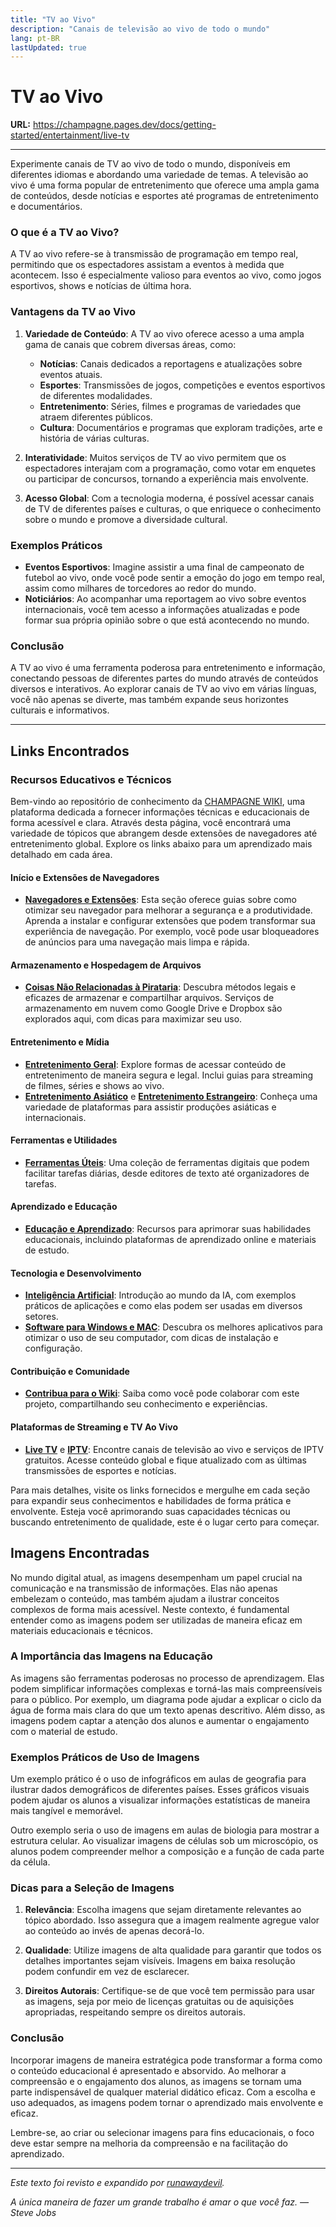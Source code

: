 ```yaml
---
title: "TV ao Vivo"
description: "Canais de televisão ao vivo de todo o mundo"
lang: pt-BR
lastUpdated: true
---
```


# TV ao Vivo

**URL:** https://champagne.pages.dev/docs/getting-started/entertainment/live-tv

---

Experimente canais de TV ao vivo de todo o mundo, disponíveis em diferentes idiomas e abordando uma variedade de temas. A televisão ao vivo é uma forma popular de entretenimento que oferece uma ampla gama de conteúdos, desde notícias e esportes até programas de entretenimento e documentários. 

### O que é a TV ao Vivo?

A TV ao vivo refere-se à transmissão de programação em tempo real, permitindo que os espectadores assistam a eventos à medida que acontecem. Isso é especialmente valioso para eventos ao vivo, como jogos esportivos, shows e notícias de última hora. 

### Vantagens da TV ao Vivo

1. **Variedade de Conteúdo**: A TV ao vivo oferece acesso a uma ampla gama de canais que cobrem diversas áreas, como:
   - **Notícias**: Canais dedicados a reportagens e atualizações sobre eventos atuais.
   - **Esportes**: Transmissões de jogos, competições e eventos esportivos de diferentes modalidades.
   - **Entretenimento**: Séries, filmes e programas de variedades que atraem diferentes públicos.
   - **Cultura**: Documentários e programas que exploram tradições, arte e história de várias culturas.

2. **Interatividade**: Muitos serviços de TV ao vivo permitem que os espectadores interajam com a programação, como votar em enquetes ou participar de concursos, tornando a experiência mais envolvente.

3. **Acesso Global**: Com a tecnologia moderna, é possível acessar canais de TV de diferentes países e culturas, o que enriquece o conhecimento sobre o mundo e promove a diversidade cultural.

### Exemplos Práticos

- **Eventos Esportivos**: Imagine assistir a uma final de campeonato de futebol ao vivo, onde você pode sentir a emoção do jogo em tempo real, assim como milhares de torcedores ao redor do mundo.
- **Noticiários**: Ao acompanhar uma reportagem ao vivo sobre eventos internacionais, você tem acesso a informações atualizadas e pode formar sua própria opinião sobre o que está acontecendo no mundo.

### Conclusão

A TV ao vivo é uma ferramenta poderosa para entretenimento e informação, conectando pessoas de diferentes partes do mundo através de conteúdos diversos e interativos. Ao explorar canais de TV ao vivo em várias línguas, você não apenas se diverte, mas também expande seus horizontes culturais e informativos.

---

## Links Encontrados

### Recursos Educativos e Técnicos

Bem-vindo ao repositório de conhecimento da [CHAMPAGNE WIKI](https://champagne.pages.dev/), uma plataforma dedicada a fornecer informações técnicas e educacionais de forma acessível e clara. Através desta página, você encontrará uma variedade de tópicos que abrangem desde extensões de navegadores até entretenimento global. Explore os links abaixo para um aprendizado mais detalhado em cada área.

#### Início e Extensões de Navegadores
- **[Navegadores e Extensões](https://champagne.pages.dev/docs/getting-started/browsers-extensions)**: Esta seção oferece guias sobre como otimizar seu navegador para melhorar a segurança e a produtividade. Aprenda a instalar e configurar extensões que podem transformar sua experiência de navegação. Por exemplo, você pode usar bloqueadores de anúncios para uma navegação mais limpa e rápida.

#### Armazenamento e Hospedagem de Arquivos
- **[Coisas Não Relacionadas à Pirataria](https://champagne.pages.dev/docs/getting-started/non-piracy-stuff/file-hosting-storage)**: Descubra métodos legais e eficazes de armazenar e compartilhar arquivos. Serviços de armazenamento em nuvem como Google Drive e Dropbox são explorados aqui, com dicas para maximizar seu uso.

#### Entretenimento e Mídia
- **[Entretenimento Geral](https://champagne.pages.dev/docs/getting-started/entertainment/general)**: Explore formas de acessar conteúdo de entretenimento de maneira segura e legal. Inclui guias para streaming de filmes, séries e shows ao vivo.
- **[Entretenimento Asiático](https://champagne.pages.dev/docs/getting-started/entertainment/asian)** e **[Entretenimento Estrangeiro](https://champagne.pages.dev/docs/getting-started/entertainment/foreign)**: Conheça uma variedade de plataformas para assistir produções asiáticas e internacionais.

#### Ferramentas e Utilidades
- **[Ferramentas Úteis](https://champagne.pages.dev/docs/getting-started/useful-tools)**: Uma coleção de ferramentas digitais que podem facilitar tarefas diárias, desde editores de texto até organizadores de tarefas.

#### Aprendizado e Educação
- **[Educação e Aprendizado](https://champagne.pages.dev/docs/getting-started/education)**: Recursos para aprimorar suas habilidades educacionais, incluindo plataformas de aprendizado online e materiais de estudo.

#### Tecnologia e Desenvolvimento
- **[Inteligência Artificial](https://champagne.pages.dev/docs/getting-started/ai)**: Introdução ao mundo da IA, com exemplos práticos de aplicações e como elas podem ser usadas em diversos setores.
- **[Software para Windows e MAC](https://champagne.pages.dev/docs/getting-started/software)**: Descubra os melhores aplicativos para otimizar o uso de seu computador, com dicas de instalação e configuração.

#### Contribuição e Comunidade
- **[Contribua para o Wiki](https://champagne.pages.dev/docs/getting-started/contribute)**: Saiba como você pode colaborar com este projeto, compartilhando seu conhecimento e experiências.

#### Plataformas de Streaming e TV Ao Vivo
- **[Live TV](https://champagne.pages.dev/docs/getting-started/entertainment/live-tv)** e **[IPTV](https://matthewgall.codes/mirrors/iptv)**: Encontre canais de televisão ao vivo e serviços de IPTV gratuitos. Acesse conteúdo global e fique atualizado com as últimas transmissões de esportes e notícias.

Para mais detalhes, visite os links fornecidos e mergulhe em cada seção para expandir seus conhecimentos e habilidades de forma prática e envolvente. Esteja você aprimorando suas capacidades técnicas ou buscando entretenimento de qualidade, este é o lugar certo para começar.

## Imagens Encontradas

No mundo digital atual, as imagens desempenham um papel crucial na comunicação e na transmissão de informações. Elas não apenas embelezam o conteúdo, mas também ajudam a ilustrar conceitos complexos de forma mais acessível. Neste contexto, é fundamental entender como as imagens podem ser utilizadas de maneira eficaz em materiais educacionais e técnicos.

### A Importância das Imagens na Educação

As imagens são ferramentas poderosas no processo de aprendizagem. Elas podem simplificar informações complexas e torná-las mais compreensíveis para o público. Por exemplo, um diagrama pode ajudar a explicar o ciclo da água de forma mais clara do que um texto apenas descritivo. Além disso, as imagens podem captar a atenção dos alunos e aumentar o engajamento com o material de estudo.

### Exemplos Práticos de Uso de Imagens

Um exemplo prático é o uso de infográficos em aulas de geografia para ilustrar dados demográficos de diferentes países. Esses gráficos visuais podem ajudar os alunos a visualizar informações estatísticas de maneira mais tangível e memorável.

Outro exemplo seria o uso de imagens em aulas de biologia para mostrar a estrutura celular. Ao visualizar imagens de células sob um microscópio, os alunos podem compreender melhor a composição e a função de cada parte da célula.

### Dicas para a Seleção de Imagens

1. **Relevância**: Escolha imagens que sejam diretamente relevantes ao tópico abordado. Isso assegura que a imagem realmente agregue valor ao conteúdo ao invés de apenas decorá-lo.

2. **Qualidade**: Utilize imagens de alta qualidade para garantir que todos os detalhes importantes sejam visíveis. Imagens em baixa resolução podem confundir em vez de esclarecer.

3. **Direitos Autorais**: Certifique-se de que você tem permissão para usar as imagens, seja por meio de licenças gratuitas ou de aquisições apropriadas, respeitando sempre os direitos autorais.

### Conclusão

Incorporar imagens de maneira estratégica pode transformar a forma como o conteúdo educacional é apresentado e absorvido. Ao melhorar a compreensão e o engajamento dos alunos, as imagens se tornam uma parte indispensável de qualquer material didático eficaz. Com a escolha e uso adequados, as imagens podem tornar o aprendizado mais envolvente e eficaz.

Lembre-se, ao criar ou selecionar imagens para fins educacionais, o foco deve estar sempre na melhoria da compreensão e na facilitação do aprendizado.

---

*Este texto foi revisto e expandido por [runawaydevil](https://pablo.space).*

*A única maneira de fazer um grande trabalho é amar o que você faz. — Steve Jobs*